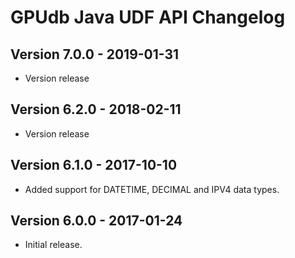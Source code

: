 GPUdb Java UDF API Changelog
============================

Version 7.0.0 - 2019-01-31
--------------------------

-   Version release


Version 6.2.0 - 2018-02-11
--------------------------

-   Version release


Version 6.1.0 - 2017-10-10
--------------------------

-   Added support for DATETIME, DECIMAL and IPV4 data types.


Version 6.0.0 - 2017-01-24
--------------------------

-   Initial release.
